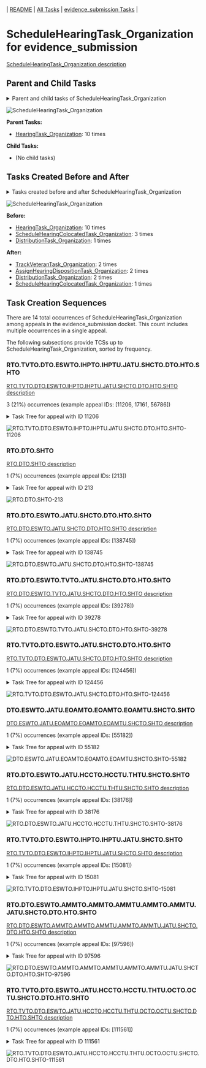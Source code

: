 <!-- DO NOT EDIT THIS FILE.  This file is autogenerated. -->
| [README](../README.md) | [All Tasks](../alltasks.md) | [evidence_submission Tasks](tasklist.md) |

# ScheduleHearingTask_Organization for evidence_submission

[ScheduleHearingTask_Organization description](../descr/ScheduleHearingTask_Organization.md)

## Parent and Child Tasks

<details><summary markdown='span'>Parent and child tasks of ScheduleHearingTask_Organization
</summary>

```
digraph G {
rankdir=LR;
node [shape=box]
"HearingTask_Organization" -> "ScheduleHearingTask_Organization" [label=10]
}
```
</details>

![ScheduleHearingTask_Organization](dot/ScheduleHearingTask_Organization-parentchild.dot.png)

**Parent Tasks:**

   * [HearingTask_Organization](HearingTask_Organization.md): 10 times

**Child Tasks:**

   * (No child tasks)

## Tasks Created Before and After

<details><summary markdown='span'>Tasks created before and after ScheduleHearingTask_Organization</summary>

```
digraph G {
rankdir=LR;

"ScheduleHearingTask_Organization" -> "TrackVeteranTask_Organization" [label=2]
"ScheduleHearingTask_Organization" -> "DistributionTask_Organization" [label=2]
"ScheduleHearingTask_Organization" -> "AssignHearingDispositionTask_Organization" [label=2]
"ScheduleHearingTask_Organization" -> "ScheduleHearingColocatedTask_Organization" [label=1]
"HearingTask_Organization" -> "ScheduleHearingTask_Organization" [label=10]
"ScheduleHearingColocatedTask_Organization" -> "ScheduleHearingTask_Organization" [label=3]
"DistributionTask_Organization" -> "ScheduleHearingTask_Organization" [label=1]
}
```
</details>

![ScheduleHearingTask_Organization](dot/ScheduleHearingTask_Organization.dot.png)

**Before:**

   * [HearingTask_Organization](HearingTask_Organization.md): 10 times
   * [ScheduleHearingColocatedTask_Organization](ScheduleHearingColocatedTask_Organization.md): 3 times
   * [DistributionTask_Organization](DistributionTask_Organization.md): 1 times

**After:**

   * [TrackVeteranTask_Organization](TrackVeteranTask_Organization.md): 2 times
   * [AssignHearingDispositionTask_Organization](AssignHearingDispositionTask_Organization.md): 2 times
   * [DistributionTask_Organization](DistributionTask_Organization.md): 2 times
   * [ScheduleHearingColocatedTask_Organization](ScheduleHearingColocatedTask_Organization.md): 1 times

## Task Creation Sequences

There are 14 total occurrences of ScheduleHearingTask_Organization among appeals in the evidence_submission docket.  This count includes multiple occurrences in a single appeal.

The following subsections provide TCSs up to ScheduleHearingTask_Organization, sorted by frequency.

### RTO.TVTO.DTO.ESWTO.IHPTO.IHPTU.JATU.SHCTO.DTO.HTO.SHTO

[RTO.TVTO.DTO.ESWTO.IHPTO.IHPTU.JATU.SHCTO.DTO.HTO.SHTO description](../descr/RTO.TVTO.DTO.ESWTO.IHPTO.IHPTU.JATU.SHCTO.DTO.HTO.SHTO.md)

3 (21%) occurrences (example appeal IDs: [11206, 17161, 56786])

<details><summary markdown='span'>Task Tree for appeal with ID 11206</summary>

```
@startuml
skinparam {
  ObjectBorderColor #555
  ObjectBorderThickness 0
  ObjectFontStyle bold
  ObjectFontSize 14
  ObjectAttributeFontColor #333
  ObjectAttributeFontSize 12
}
  object 0.RootTask #8dd3c7 {
Organization
}
  object 1.TrackVeteranTask #bebada {
Organization
}
  object 2.DistributionTask #ffffb3 {
Organization
}
  object 3.EvidenceSubmissionWindowTask #fccde5 {
Organization
}
  object 4.InformalHearingPresentationTask #fdb462 {
Organization
}
  object 5.InformalHearingPresentationTask #fdb462 {
User
}
  object 6.JudgeAssignTask #ccebc5 {
User
}
  object 7.JudgeDecisionReviewTask #d9d9d9 {
User
}
  object 8.AttorneyTask #bc80bd {
User
}
  object 9.ScheduleHearingColocatedTask #ccebc5 {
Organization
}
  object 10.DistributionTask #ffffb3 {
Organization
}
  object 11.HearingTask #fb8072 {
Organization
}
  object 12.ScheduleHearingTask #80b1d3 {
Organization  <back:white>    </back>
}
  object 13.HearingAdminActionVerifyAddressTask #ffed6f {
Organization
}
  object 14.AssignHearingDispositionTask #8dd3c7 {
Organization
}
  object 15.TranscriptionTask #fb8072 {
Organization
}
  object 16.EvidenceSubmissionWindowTask #fccde5 {
Organization
}
  object 17.EvidenceOrArgumentMailTask #ffffb3 {
Organization
}
  object 18.JudgeAssignTask #ccebc5 {
User
}
  object 19.JudgeDecisionReviewTask #d9d9d9 {
User
}
  object 20.AttorneyTask #bc80bd {
User
}
  object 21.FoiaColocatedTask #fccde5 {
Organization
}
  object 22.FoiaTask #fb8072 {
Organization
}
  object 23.FoiaTask #fb8072 {
User
}
0.RootTask -- 1.TrackVeteranTask
0.RootTask -- 2.DistributionTask
2.DistributionTask -- 3.EvidenceSubmissionWindowTask
2.DistributionTask -- 4.InformalHearingPresentationTask
4.InformalHearingPresentationTask -- 5.InformalHearingPresentationTask
0.RootTask -- 6.JudgeAssignTask
0.RootTask -- 7.JudgeDecisionReviewTask
7.JudgeDecisionReviewTask -- 8.AttorneyTask
8.AttorneyTask -- 9.ScheduleHearingColocatedTask
0.RootTask -- 10.DistributionTask
10.DistributionTask -- 11.HearingTask
11.HearingTask -- 12.ScheduleHearingTask
12.ScheduleHearingTask -- 13.HearingAdminActionVerifyAddressTask
11.HearingTask -- 14.AssignHearingDispositionTask
14.AssignHearingDispositionTask -- 15.TranscriptionTask
14.AssignHearingDispositionTask -- 16.EvidenceSubmissionWindowTask
0.RootTask -- 17.EvidenceOrArgumentMailTask
0.RootTask -- 18.JudgeAssignTask
0.RootTask -- 19.JudgeDecisionReviewTask
19.JudgeDecisionReviewTask -- 20.AttorneyTask
20.AttorneyTask -- 21.FoiaColocatedTask
21.FoiaColocatedTask -- 22.FoiaTask
22.FoiaTask -- 23.FoiaTask
@enduml
```
</details>

![RTO.TVTO.DTO.ESWTO.IHPTO.IHPTU.JATU.SHCTO.DTO.HTO.SHTO-11206](uml/RTO.TVTO.DTO.ESWTO.IHPTO.IHPTU.JATU.SHCTO.DTO.HTO.SHTO-11206.png)

### RTO.DTO.SHTO

[RTO.DTO.SHTO description](../descr/RTO.DTO.SHTO.md)

1 (7%) occurrences (example appeal IDs: [213])

<details><summary markdown='span'>Task Tree for appeal with ID 213</summary>

```
@startuml
skinparam {
  ObjectBorderColor #555
  ObjectBorderThickness 0
  ObjectFontStyle bold
  ObjectFontSize 14
  ObjectAttributeFontColor #333
  ObjectAttributeFontSize 12
}
  object 0.RootTask #8dd3c7 {
Organization
}
  object 1.DistributionTask #ffffb3 {
Organization
}
  object 2.HearingTask #fb8072 {
Organization
}
  object 3.ScheduleHearingTask #80b1d3 {
Organization  <back:white>    </back>
}
  object 4.TrackVeteranTask #bebada {
Organization
}
  object 5.AssignHearingDispositionTask #8dd3c7 {
Organization
}
  object 6.JudgeDecisionReviewTask #d9d9d9 {
User
}
  object 7.AttorneyTask #bc80bd {
User
}
  object 8.AttorneyRewriteTask #b3de69 {
User
}
  object 9.AttorneyRewriteTask #b3de69 {
User
}
  object 10.BvaDispatchTask #b3de69 {
Organization
}
  object 11.BvaDispatchTask #b3de69 {
User
}
0.RootTask -- 1.DistributionTask
1.DistributionTask -- 2.HearingTask
2.HearingTask -- 3.ScheduleHearingTask
0.RootTask -- 4.TrackVeteranTask
2.HearingTask -- 5.AssignHearingDispositionTask
0.RootTask -- 6.JudgeDecisionReviewTask
6.JudgeDecisionReviewTask -- 7.AttorneyTask
6.JudgeDecisionReviewTask -- 8.AttorneyRewriteTask
6.JudgeDecisionReviewTask -- 9.AttorneyRewriteTask
0.RootTask -- 10.BvaDispatchTask
10.BvaDispatchTask -- 11.BvaDispatchTask
@enduml
```
</details>

![RTO.DTO.SHTO-213](uml/RTO.DTO.SHTO-213.png)

### RTO.DTO.ESWTO.JATU.SHCTO.DTO.HTO.SHTO

[RTO.DTO.ESWTO.JATU.SHCTO.DTO.HTO.SHTO description](../descr/RTO.DTO.ESWTO.JATU.SHCTO.DTO.HTO.SHTO.md)

1 (7%) occurrences (example appeal IDs: [138745])

<details><summary markdown='span'>Task Tree for appeal with ID 138745</summary>

```
@startuml
skinparam {
  ObjectBorderColor #555
  ObjectBorderThickness 0
  ObjectFontStyle bold
  ObjectFontSize 14
  ObjectAttributeFontColor #333
  ObjectAttributeFontSize 12
}
  object 0.RootTask #8dd3c7 {
Organization
}
  object 1.DistributionTask #ffffb3 {
Organization
}
  object 2.EvidenceSubmissionWindowTask #fccde5 {
Organization
}
  object 3.JudgeAssignTask #ccebc5 {
User
}
  object 4.JudgeDecisionReviewTask #d9d9d9 {
User
}
  object 5.AttorneyTask #bc80bd {
User
}
  object 6.ScheduleHearingColocatedTask #ccebc5 {
Organization
}
  object 7.PoaClarificationColocatedTask #bebada {
Organization
}
  object 8.PoaClarificationColocatedTask #bebada {
User
}
  object 9.DistributionTask #ffffb3 {
Organization
}
  object 10.HearingTask #fb8072 {
Organization
}
  object 11.ScheduleHearingTask #80b1d3 {
Organization  <back:white>    </back>
}
0.RootTask -- 1.DistributionTask
1.DistributionTask -- 2.EvidenceSubmissionWindowTask
0.RootTask -- 3.JudgeAssignTask
0.RootTask -- 4.JudgeDecisionReviewTask
4.JudgeDecisionReviewTask -- 5.AttorneyTask
5.AttorneyTask -- 6.ScheduleHearingColocatedTask
5.AttorneyTask -- 7.PoaClarificationColocatedTask
7.PoaClarificationColocatedTask -- 8.PoaClarificationColocatedTask
0.RootTask -- 9.DistributionTask
9.DistributionTask -- 10.HearingTask
10.HearingTask -- 11.ScheduleHearingTask
@enduml
```
</details>

![RTO.DTO.ESWTO.JATU.SHCTO.DTO.HTO.SHTO-138745](uml/RTO.DTO.ESWTO.JATU.SHCTO.DTO.HTO.SHTO-138745.png)

### RTO.DTO.ESWTO.TVTO.JATU.SHCTO.DTO.HTO.SHTO

[RTO.DTO.ESWTO.TVTO.JATU.SHCTO.DTO.HTO.SHTO description](../descr/RTO.DTO.ESWTO.TVTO.JATU.SHCTO.DTO.HTO.SHTO.md)

1 (7%) occurrences (example appeal IDs: [39278])

<details><summary markdown='span'>Task Tree for appeal with ID 39278</summary>

```
@startuml
skinparam {
  ObjectBorderColor #555
  ObjectBorderThickness 0
  ObjectFontStyle bold
  ObjectFontSize 14
  ObjectAttributeFontColor #333
  ObjectAttributeFontSize 12
}
  object 0.RootTask #8dd3c7 {
Organization
}
  object 1.DistributionTask #ffffb3 {
Organization
}
  object 2.EvidenceSubmissionWindowTask #fccde5 {
Organization
}
  object 3.TrackVeteranTask #bebada {
Organization
}
  object 4.JudgeAssignTask #ccebc5 {
User
}
  object 5.JudgeDecisionReviewTask #d9d9d9 {
User
}
  object 6.AttorneyTask #bc80bd {
User
}
  object 7.ScheduleHearingColocatedTask #ccebc5 {
Organization
}
  object 8.DistributionTask #ffffb3 {
Organization
}
  object 9.HearingTask #fb8072 {
Organization
}
  object 10.ScheduleHearingTask #80b1d3 {
Organization  <back:white>    </back>
}
0.RootTask -- 1.DistributionTask
1.DistributionTask -- 2.EvidenceSubmissionWindowTask
0.RootTask -- 3.TrackVeteranTask
0.RootTask -- 4.JudgeAssignTask
0.RootTask -- 5.JudgeDecisionReviewTask
5.JudgeDecisionReviewTask -- 6.AttorneyTask
6.AttorneyTask -- 7.ScheduleHearingColocatedTask
0.RootTask -- 8.DistributionTask
8.DistributionTask -- 9.HearingTask
9.HearingTask -- 10.ScheduleHearingTask
@enduml
```
</details>

![RTO.DTO.ESWTO.TVTO.JATU.SHCTO.DTO.HTO.SHTO-39278](uml/RTO.DTO.ESWTO.TVTO.JATU.SHCTO.DTO.HTO.SHTO-39278.png)

### RTO.TVTO.DTO.ESWTO.JATU.SHCTO.DTO.HTO.SHTO

[RTO.TVTO.DTO.ESWTO.JATU.SHCTO.DTO.HTO.SHTO description](../descr/RTO.TVTO.DTO.ESWTO.JATU.SHCTO.DTO.HTO.SHTO.md)

1 (7%) occurrences (example appeal IDs: [124456])

<details><summary markdown='span'>Task Tree for appeal with ID 124456</summary>

```
@startuml
skinparam {
  ObjectBorderColor #555
  ObjectBorderThickness 0
  ObjectFontStyle bold
  ObjectFontSize 14
  ObjectAttributeFontColor #333
  ObjectAttributeFontSize 12
}
  object 0.RootTask #8dd3c7 {
Organization
}
  object 1.TrackVeteranTask #bebada {
Organization
}
  object 2.DistributionTask #ffffb3 {
Organization
}
  object 3.EvidenceSubmissionWindowTask #fccde5 {
Organization
}
  object 4.InformalHearingPresentationTask #fdb462 {
Organization
}
  object 5.InformalHearingPresentationTask #fdb462 {
User
}
  object 6.JudgeAssignTask #ccebc5 {
User
}
  object 7.JudgeDecisionReviewTask #d9d9d9 {
User
}
  object 8.AttorneyTask #bc80bd {
User
}
  object 9.ScheduleHearingColocatedTask #ccebc5 {
Organization
}
  object 10.DistributionTask #ffffb3 {
Organization
}
  object 11.HearingTask #fb8072 {
Organization
}
  object 12.ScheduleHearingTask #80b1d3 {
Organization  <back:white>    </back>
}
  object 13.HearingRelatedMailTask #8dd3c7 {
Organization
}
  object 14.HearingRelatedMailTask #8dd3c7 {
Organization
}
  object 15.HearingRelatedMailTask #8dd3c7 {
Organization
}
  object 16.HearingRelatedMailTask #8dd3c7 {
Organization
}
0.RootTask -- 1.TrackVeteranTask
0.RootTask -- 2.DistributionTask
2.DistributionTask -- 3.EvidenceSubmissionWindowTask
2.DistributionTask -- 4.InformalHearingPresentationTask
4.InformalHearingPresentationTask -- 5.InformalHearingPresentationTask
0.RootTask -- 6.JudgeAssignTask
0.RootTask -- 7.JudgeDecisionReviewTask
7.JudgeDecisionReviewTask -- 8.AttorneyTask
8.AttorneyTask -- 9.ScheduleHearingColocatedTask
0.RootTask -- 10.DistributionTask
10.DistributionTask -- 11.HearingTask
11.HearingTask -- 12.ScheduleHearingTask
0.RootTask -- 13.HearingRelatedMailTask
13.HearingRelatedMailTask -- 14.HearingRelatedMailTask
0.RootTask -- 15.HearingRelatedMailTask
15.HearingRelatedMailTask -- 16.HearingRelatedMailTask
@enduml
```
</details>

![RTO.TVTO.DTO.ESWTO.JATU.SHCTO.DTO.HTO.SHTO-124456](uml/RTO.TVTO.DTO.ESWTO.JATU.SHCTO.DTO.HTO.SHTO-124456.png)

### DTO.ESWTO.JATU.EOAMTO.EOAMTO.EOAMTU.SHCTO.SHTO

[DTO.ESWTO.JATU.EOAMTO.EOAMTO.EOAMTU.SHCTO.SHTO description](../descr/DTO.ESWTO.JATU.EOAMTO.EOAMTO.EOAMTU.SHCTO.SHTO.md)

1 (7%) occurrences (example appeal IDs: [55182])

<details><summary markdown='span'>Task Tree for appeal with ID 55182</summary>

```
@startuml
skinparam {
  ObjectBorderColor #555
  ObjectBorderThickness 0
  ObjectFontStyle bold
  ObjectFontSize 14
  ObjectAttributeFontColor #333
  ObjectAttributeFontSize 12
}
  object 0.RootTask #8dd3c7 {
Organization
}
  object 1.TrackVeteranTask #bebada {
Organization
}
  object 2.DistributionTask #ffffb3 {
Organization
}
  object 3.EvidenceSubmissionWindowTask #fccde5 {
Organization
}
  object 4.JudgeAssignTask #ccebc5 {
User
}
  object 5.EvidenceOrArgumentMailTask #ffffb3 {
Organization
}
  object 6.EvidenceOrArgumentMailTask #ffffb3 {
Organization
}
  object 7.EvidenceOrArgumentMailTask #ffffb3 {
User
}
  object 8.JudgeDecisionReviewTask #d9d9d9 {
User
}
  object 9.AttorneyTask #bc80bd {
User
}
  object 10.EvidenceOrArgumentMailTask #ffffb3 {
User
}
  object 11.ScheduleHearingColocatedTask #ccebc5 {
Organization
}
  object 12.HearingTask #fb8072 {
Organization
}
  object 13.ScheduleHearingTask #80b1d3 {
Organization  <back:white>    </back>
}
  object 14.DistributionTask #ffffb3 {
Organization
}
  object 15.AssignHearingDispositionTask #8dd3c7 {
Organization
}
  object 16.EvidenceSubmissionWindowTask #fccde5 {
Organization
}
  object 17.JudgeAssignTask #ccebc5 {
User
}
0.RootTask -- 1.TrackVeteranTask
0.RootTask -- 2.DistributionTask
2.DistributionTask -- 3.EvidenceSubmissionWindowTask
0.RootTask -- 4.JudgeAssignTask
0.RootTask -- 5.EvidenceOrArgumentMailTask
5.EvidenceOrArgumentMailTask -- 6.EvidenceOrArgumentMailTask
6.EvidenceOrArgumentMailTask -- 7.EvidenceOrArgumentMailTask
0.RootTask -- 8.JudgeDecisionReviewTask
8.JudgeDecisionReviewTask -- 9.AttorneyTask
6.EvidenceOrArgumentMailTask -- 10.EvidenceOrArgumentMailTask
9.AttorneyTask -- 11.ScheduleHearingColocatedTask
14.DistributionTask -- 12.HearingTask
12.HearingTask -- 13.ScheduleHearingTask
0.RootTask -- 14.DistributionTask
12.HearingTask -- 15.AssignHearingDispositionTask
14.DistributionTask -- 16.EvidenceSubmissionWindowTask
0.RootTask -- 17.JudgeAssignTask
@enduml
```
</details>

![DTO.ESWTO.JATU.EOAMTO.EOAMTO.EOAMTU.SHCTO.SHTO-55182](uml/DTO.ESWTO.JATU.EOAMTO.EOAMTO.EOAMTU.SHCTO.SHTO-55182.png)

### RTO.DTO.ESWTO.JATU.HCCTO.HCCTU.THTU.SHCTO.SHTO

[RTO.DTO.ESWTO.JATU.HCCTO.HCCTU.THTU.SHCTO.SHTO description](../descr/RTO.DTO.ESWTO.JATU.HCCTO.HCCTU.THTU.SHCTO.SHTO.md)

1 (7%) occurrences (example appeal IDs: [38176])

<details><summary markdown='span'>Task Tree for appeal with ID 38176</summary>

```
@startuml
skinparam {
  ObjectBorderColor #555
  ObjectBorderThickness 0
  ObjectFontStyle bold
  ObjectFontSize 14
  ObjectAttributeFontColor #333
  ObjectAttributeFontSize 12
}
  object 0.RootTask #8dd3c7 {
Organization
}
  object 1.DistributionTask #ffffb3 {
Organization
}
  object 2.EvidenceSubmissionWindowTask #fccde5 {
Organization
}
  object 3.JudgeAssignTask #ccebc5 {
User
}
  object 4.JudgeDecisionReviewTask #d9d9d9 {
User
}
  object 5.AttorneyTask #bc80bd {
User
}
  object 6.HearingClarificationColocatedTask #ccebc5 {
Organization
}
  object 7.HearingClarificationColocatedTask #ccebc5 {
User
}
  object 8.TimedHoldTask #fccde5 {
User
}
  object 9.ScheduleHearingColocatedTask #ccebc5 {
Organization
}
  object 10.HearingTask #fb8072 {
Organization
}
  object 11.ScheduleHearingTask #80b1d3 {
Organization  <back:white>    </back>
}
  object 12.ScheduleHearingColocatedTask #ccebc5 {
Organization
}
  object 13.HearingTask #fb8072 {
Organization
}
  object 14.ScheduleHearingTask #80b1d3 {
Organization  <back:white>    </back>
}
  object 15.ScheduleHearingColocatedTask #ccebc5 {
Organization
}
  object 16.DistributionTask #ffffb3 {
Organization
}
  object 17.DistributionTask #ffffb3 {
Organization
}
  object 18.HearingAdminActionVerifyAddressTask #ffed6f {
Organization
}
  object 19.AssignHearingDispositionTask #8dd3c7 {
Organization
}
  object 20.ChangeHearingDispositionTask #d9d9d9 {
Organization
}
  object 21.HearingTask #fb8072 {
Organization
}
  object 22.ScheduleHearingTask #80b1d3 {
Organization  <back:white>    </back>
}
  object 23.EvidenceSubmissionWindowTask #fccde5 {
Organization
}
  object 24.JudgeAssignTask #ccebc5 {
User
}
  object 25.JudgeDecisionReviewTask #d9d9d9 {
User
}
  object 26.AttorneyTask #bc80bd {
User
}
  object 27.MissingHearingTranscriptsColocatedTask #ccebc5 {
Organization
}
  object 28.TranscriptionTask #fb8072 {
Organization
}
0.RootTask -- 1.DistributionTask
1.DistributionTask -- 2.EvidenceSubmissionWindowTask
0.RootTask -- 3.JudgeAssignTask
0.RootTask -- 4.JudgeDecisionReviewTask
4.JudgeDecisionReviewTask -- 5.AttorneyTask
5.AttorneyTask -- 6.HearingClarificationColocatedTask
6.HearingClarificationColocatedTask -- 7.HearingClarificationColocatedTask
7.HearingClarificationColocatedTask -- 8.TimedHoldTask
5.AttorneyTask -- 9.ScheduleHearingColocatedTask
16.DistributionTask -- 10.HearingTask
10.HearingTask -- 11.ScheduleHearingTask
5.AttorneyTask -- 12.ScheduleHearingColocatedTask
17.DistributionTask -- 13.HearingTask
13.HearingTask -- 14.ScheduleHearingTask
5.AttorneyTask -- 15.ScheduleHearingColocatedTask
0.RootTask -- 16.DistributionTask
0.RootTask -- 17.DistributionTask
11.ScheduleHearingTask -- 18.HearingAdminActionVerifyAddressTask
10.HearingTask -- 19.AssignHearingDispositionTask
10.HearingTask -- 20.ChangeHearingDispositionTask
16.DistributionTask -- 21.HearingTask
21.HearingTask -- 22.ScheduleHearingTask
21.HearingTask -- 23.EvidenceSubmissionWindowTask
0.RootTask -- 24.JudgeAssignTask
0.RootTask -- 25.JudgeDecisionReviewTask
25.JudgeDecisionReviewTask -- 26.AttorneyTask
26.AttorneyTask -- 27.MissingHearingTranscriptsColocatedTask
27.MissingHearingTranscriptsColocatedTask -- 28.TranscriptionTask
@enduml
```
</details>

![RTO.DTO.ESWTO.JATU.HCCTO.HCCTU.THTU.SHCTO.SHTO-38176](uml/RTO.DTO.ESWTO.JATU.HCCTO.HCCTU.THTU.SHCTO.SHTO-38176.png)

### RTO.TVTO.DTO.ESWTO.IHPTO.IHPTU.JATU.SHCTO.SHTO

[RTO.TVTO.DTO.ESWTO.IHPTO.IHPTU.JATU.SHCTO.SHTO description](../descr/RTO.TVTO.DTO.ESWTO.IHPTO.IHPTU.JATU.SHCTO.SHTO.md)

1 (7%) occurrences (example appeal IDs: [15081])

<details><summary markdown='span'>Task Tree for appeal with ID 15081</summary>

```
@startuml
skinparam {
  ObjectBorderColor #555
  ObjectBorderThickness 0
  ObjectFontStyle bold
  ObjectFontSize 14
  ObjectAttributeFontColor #333
  ObjectAttributeFontSize 12
}
  object 0.RootTask #8dd3c7 {
Organization
}
  object 1.TrackVeteranTask #bebada {
Organization
}
  object 2.DistributionTask #ffffb3 {
Organization
}
  object 3.EvidenceSubmissionWindowTask #fccde5 {
Organization
}
  object 4.InformalHearingPresentationTask #fdb462 {
Organization
}
  object 5.InformalHearingPresentationTask #fdb462 {
User
}
  object 6.JudgeAssignTask #ccebc5 {
User
}
  object 7.JudgeDecisionReviewTask #d9d9d9 {
User
}
  object 8.AttorneyTask #bc80bd {
User
}
  object 9.JudgeDecisionReviewTask #d9d9d9 {
User
}
  object 10.AttorneyTask #bc80bd {
User
}
  object 11.IhpColocatedTask #bc80bd {
Organization
}
  object 12.IhpColocatedTask #bc80bd {
User
}
  object 13.IhpColocatedTask #bc80bd {
Organization
}
  object 14.IhpColocatedTask #bc80bd {
User
}
  object 15.ScheduleHearingColocatedTask #ccebc5 {
Organization
}
  object 16.HearingTask #fb8072 {
Organization
}
  object 17.ScheduleHearingTask #80b1d3 {
Organization  <back:white>    </back>
}
  object 18.DistributionTask #ffffb3 {
Organization
}
  object 19.HearingAdminActionVerifyAddressTask #ffed6f {
Organization
}
  object 20.AssignHearingDispositionTask #8dd3c7 {
Organization
}
  object 21.EvidenceSubmissionWindowTask #fccde5 {
Organization
}
  object 22.JudgeAssignTask #ccebc5 {
User
}
  object 23.JudgeDecisionReviewTask #d9d9d9 {
User
}
  object 24.AttorneyTask #bc80bd {
User
}
  object 25.IhpColocatedTask #bc80bd {
Organization
}
  object 26.IhpColocatedTask #bc80bd {
User
}
  object 27.TimedHoldTask #fccde5 {
User
}
  object 28.AttorneyRewriteTask #b3de69 {
User
}
  object 29.BvaDispatchTask #b3de69 {
Organization
}
  object 30.BvaDispatchTask #b3de69 {
User
}
  object 31.BvaDispatchTask #b3de69 {
User
}
0.RootTask -- 1.TrackVeteranTask
0.RootTask -- 2.DistributionTask
2.DistributionTask -- 3.EvidenceSubmissionWindowTask
2.DistributionTask -- 4.InformalHearingPresentationTask
4.InformalHearingPresentationTask -- 5.InformalHearingPresentationTask
0.RootTask -- 6.JudgeAssignTask
0.RootTask -- 7.JudgeDecisionReviewTask
7.JudgeDecisionReviewTask -- 8.AttorneyTask
0.RootTask -- 9.JudgeDecisionReviewTask
9.JudgeDecisionReviewTask -- 10.AttorneyTask
10.AttorneyTask -- 11.IhpColocatedTask
11.IhpColocatedTask -- 12.IhpColocatedTask
8.AttorneyTask -- 13.IhpColocatedTask
13.IhpColocatedTask -- 14.IhpColocatedTask
8.AttorneyTask -- 15.ScheduleHearingColocatedTask
18.DistributionTask -- 16.HearingTask
16.HearingTask -- 17.ScheduleHearingTask
0.RootTask -- 18.DistributionTask
17.ScheduleHearingTask -- 19.HearingAdminActionVerifyAddressTask
16.HearingTask -- 20.AssignHearingDispositionTask
18.DistributionTask -- 21.EvidenceSubmissionWindowTask
0.RootTask -- 22.JudgeAssignTask
0.RootTask -- 23.JudgeDecisionReviewTask
23.JudgeDecisionReviewTask -- 24.AttorneyTask
24.AttorneyTask -- 25.IhpColocatedTask
25.IhpColocatedTask -- 26.IhpColocatedTask
26.IhpColocatedTask -- 27.TimedHoldTask
23.JudgeDecisionReviewTask -- 28.AttorneyRewriteTask
0.RootTask -- 29.BvaDispatchTask
29.BvaDispatchTask -- 30.BvaDispatchTask
29.BvaDispatchTask -- 31.BvaDispatchTask
@enduml
```
</details>

![RTO.TVTO.DTO.ESWTO.IHPTO.IHPTU.JATU.SHCTO.SHTO-15081](uml/RTO.TVTO.DTO.ESWTO.IHPTO.IHPTU.JATU.SHCTO.SHTO-15081.png)

### RTO.DTO.ESWTO.AMMTO.AMMTO.AMMTU.AMMTO.AMMTU.JATU.SHCTO.DTO.HTO.SHTO

[RTO.DTO.ESWTO.AMMTO.AMMTO.AMMTU.AMMTO.AMMTU.JATU.SHCTO.DTO.HTO.SHTO description](../descr/RTO.DTO.ESWTO.AMMTO.AMMTO.AMMTU.AMMTO.AMMTU.JATU.SHCTO.DTO.HTO.SHTO.md)

1 (7%) occurrences (example appeal IDs: [97596])

<details><summary markdown='span'>Task Tree for appeal with ID 97596</summary>

```
@startuml
skinparam {
  ObjectBorderColor #555
  ObjectBorderThickness 0
  ObjectFontStyle bold
  ObjectFontSize 14
  ObjectAttributeFontColor #333
  ObjectAttributeFontSize 12
}
  object 0.RootTask #8dd3c7 {
Organization
}
  object 1.DistributionTask #ffffb3 {
Organization
}
  object 2.EvidenceSubmissionWindowTask #fccde5 {
Organization
}
  object 3.AodMotionMailTask #d9d9d9 {
Organization
}
  object 4.AodMotionMailTask #d9d9d9 {
Organization
}
  object 5.AodMotionMailTask #d9d9d9 {
User
}
  object 6.AodMotionMailTask #d9d9d9 {
Organization
}
  object 7.AodMotionMailTask #d9d9d9 {
User
}
  object 8.AodMotionMailTask #d9d9d9 {
Organization
}
  object 9.AodMotionMailTask #d9d9d9 {
User
}
  object 10.JudgeAssignTask #ccebc5 {
User
}
  object 11.JudgeDecisionReviewTask #d9d9d9 {
User
}
  object 12.AttorneyTask #bc80bd {
User
}
  object 13.ScheduleHearingColocatedTask #ccebc5 {
Organization
}
  object 14.DistributionTask #ffffb3 {
Organization
}
  object 15.HearingTask #fb8072 {
Organization
}
  object 16.ScheduleHearingTask #80b1d3 {
Organization  <back:white>    </back>
}
  object 17.AssignHearingDispositionTask #8dd3c7 {
Organization
}
0.RootTask -- 1.DistributionTask
1.DistributionTask -- 2.EvidenceSubmissionWindowTask
0.RootTask -- 3.AodMotionMailTask
3.AodMotionMailTask -- 4.AodMotionMailTask
4.AodMotionMailTask -- 5.AodMotionMailTask
5.AodMotionMailTask -- 6.AodMotionMailTask
6.AodMotionMailTask -- 7.AodMotionMailTask
5.AodMotionMailTask -- 8.AodMotionMailTask
8.AodMotionMailTask -- 9.AodMotionMailTask
0.RootTask -- 10.JudgeAssignTask
0.RootTask -- 11.JudgeDecisionReviewTask
11.JudgeDecisionReviewTask -- 12.AttorneyTask
12.AttorneyTask -- 13.ScheduleHearingColocatedTask
0.RootTask -- 14.DistributionTask
14.DistributionTask -- 15.HearingTask
15.HearingTask -- 16.ScheduleHearingTask
15.HearingTask -- 17.AssignHearingDispositionTask
@enduml
```
</details>

![RTO.DTO.ESWTO.AMMTO.AMMTO.AMMTU.AMMTO.AMMTU.JATU.SHCTO.DTO.HTO.SHTO-97596](uml/RTO.DTO.ESWTO.AMMTO.AMMTO.AMMTU.AMMTO.AMMTU.JATU.SHCTO.DTO.HTO.SHTO-97596.png)

### RTO.TVTO.DTO.ESWTO.JATU.HCCTO.HCCTU.THTU.OCTO.OCTU.SHCTO.DTO.HTO.SHTO

[RTO.TVTO.DTO.ESWTO.JATU.HCCTO.HCCTU.THTU.OCTO.OCTU.SHCTO.DTO.HTO.SHTO description](../descr/RTO.TVTO.DTO.ESWTO.JATU.HCCTO.HCCTU.THTU.OCTO.OCTU.SHCTO.DTO.HTO.SHTO.md)

1 (7%) occurrences (example appeal IDs: [111561])

<details><summary markdown='span'>Task Tree for appeal with ID 111561</summary>

```
@startuml
skinparam {
  ObjectBorderColor #555
  ObjectBorderThickness 0
  ObjectFontStyle bold
  ObjectFontSize 14
  ObjectAttributeFontColor #333
  ObjectAttributeFontSize 12
}
  object 0.RootTask #8dd3c7 {
Organization
}
  object 1.TrackVeteranTask #bebada {
Organization
}
  object 2.DistributionTask #ffffb3 {
Organization
}
  object 3.EvidenceSubmissionWindowTask #fccde5 {
Organization
}
  object 4.JudgeAssignTask #ccebc5 {
User
}
  object 5.JudgeDecisionReviewTask #d9d9d9 {
User
}
  object 6.AttorneyTask #bc80bd {
User
}
  object 7.HearingClarificationColocatedTask #ccebc5 {
Organization
}
  object 8.HearingClarificationColocatedTask #ccebc5 {
User
}
  object 9.TimedHoldTask #fccde5 {
User
}
  object 10.OtherColocatedTask #80b1d3 {
Organization
}
  object 11.OtherColocatedTask #80b1d3 {
User
}
  object 12.HearingClarificationColocatedTask #ccebc5 {
Organization
}
  object 13.HearingClarificationColocatedTask #ccebc5 {
User
}
  object 14.ScheduleHearingColocatedTask #ccebc5 {
Organization
}
  object 15.DistributionTask #ffffb3 {
Organization
}
  object 16.HearingTask #fb8072 {
Organization
}
  object 17.ScheduleHearingTask #80b1d3 {
Organization  <back:white>    </back>
}
0.RootTask -- 1.TrackVeteranTask
0.RootTask -- 2.DistributionTask
2.DistributionTask -- 3.EvidenceSubmissionWindowTask
0.RootTask -- 4.JudgeAssignTask
0.RootTask -- 5.JudgeDecisionReviewTask
5.JudgeDecisionReviewTask -- 6.AttorneyTask
6.AttorneyTask -- 7.HearingClarificationColocatedTask
7.HearingClarificationColocatedTask -- 8.HearingClarificationColocatedTask
8.HearingClarificationColocatedTask -- 9.TimedHoldTask
6.AttorneyTask -- 10.OtherColocatedTask
10.OtherColocatedTask -- 11.OtherColocatedTask
6.AttorneyTask -- 12.HearingClarificationColocatedTask
12.HearingClarificationColocatedTask -- 13.HearingClarificationColocatedTask
6.AttorneyTask -- 14.ScheduleHearingColocatedTask
0.RootTask -- 15.DistributionTask
15.DistributionTask -- 16.HearingTask
16.HearingTask -- 17.ScheduleHearingTask
@enduml
```
</details>

![RTO.TVTO.DTO.ESWTO.JATU.HCCTO.HCCTU.THTU.OCTO.OCTU.SHCTO.DTO.HTO.SHTO-111561](uml/RTO.TVTO.DTO.ESWTO.JATU.HCCTO.HCCTU.THTU.OCTO.OCTU.SHCTO.DTO.HTO.SHTO-111561.png)

